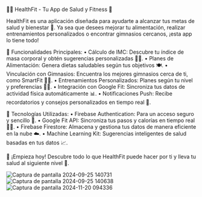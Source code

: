 🏋️‍♀️ HealthFit - Tu App de Salud y Fitness 🥗

HealthFit es una aplicación diseñada para ayudarte a alcanzar tus metas de salud y bienestar 💪. Ya sea que desees mejorar tu alimentación, realizar entrenamientos personalizados o encontrar gimnasios cercanos, ¡esta app lo tiene todo!

🚀 Funcionalidades Principales:
•	Cálculo de IMC: Descubre tu índice de masa corporal y obtén sugerencias personalizadas 🧑‍⚕️.
•	Planes de Alimentación: Genera dietas saludables según tus objetivos 🍽️.
•	Vinculación con Gimnasios: Encuentra los mejores gimnasios cerca de ti, como SmartFit 🏋️‍♂️.
•	Entrenamientos Personalizados: Planes según tu nivel y preferencias 🏃‍♀️.
•	Integración con Google Fit: Sincroniza tus datos de actividad física automáticamente 📊.
•	Notificaciones Push: Recibe recordatorios y consejos personalizados en tiempo real 🔔.

🔌 Tecnologías Utilizadas:
•	Firebase Authentication: Para un acceso seguro y sencillo 🔑.
•	Google Fit API: Sincroniza tus pasos y calorías en tiempo real 🏃‍♂️.
•	Firebase Firestore: Almacena y gestiona tus datos de manera eficiente en la nube ☁️.
•	Machine Learning Kit: Sugerencias inteligentes de salud basadas en tus datos 📈.

🎯 ¡Empieza hoy!
Descubre todo lo que HealthFit puede hacer por ti y lleva tu salud al siguiente nivel 🚀.

![Captura de pantalla 2024-09-25 140731](https://github.com/user-attachments/assets/86457706-d121-4999-817c-768c38878be2)
![Captura de pantalla 2024-09-25 140638](https://github.com/user-attachments/assets/53a920c0-0b4a-4115-b66b-94ab1988a3d3)
![Captura de pantalla 2024-11-20 094336](https://github.com/user-attachments/assets/3a937002-dfdc-4bec-bb0f-280e7876a1f5)
